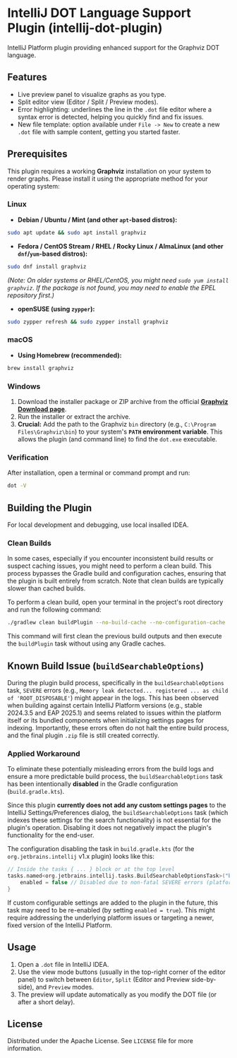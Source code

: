 # IntelliJ DOT Language Support Plugin (intellij-dot-plugin)

IntelliJ Platform plugin providing enhanced support for the Graphviz DOT language.

## Features

* Live preview panel to visualize graphs as you type.
* Split editor view (Editor / Split / Preview modes).
* Error highlighting: underlines the line in the `.dot` file editor where a syntax error is detected, helping you quickly find and fix issues.
* New file template: option available under `File -> New` to create a new `.dot` file with sample content, getting you started faster.
## Prerequisites

This plugin requires a working **Graphviz** installation on your system to render graphs. Please install it using the appropriate method for your operating system:

### Linux

* **Debian / Ubuntu / Mint (and other `apt`-based distros):**
```bash
sudo apt update && sudo apt install graphviz
```

* **Fedora / CentOS Stream / RHEL / Rocky Linux / AlmaLinux (and other `dnf`/`yum`-based distros):**
```bash
sudo dnf install graphviz
```
*(Note: On older systems or RHEL/CentOS, you might need `sudo yum install graphviz`. If the package is not found, you may need to enable the EPEL repository first.)*

* **openSUSE (using `zypper`):**
```bash
sudo zypper refresh && sudo zypper install graphviz
```

### macOS

* **Using Homebrew (recommended):**
```bash
brew install graphviz
```

### Windows

1.  Download the installer package or ZIP archive from the official **[Graphviz Download page](https://graphviz.org/download/)**.
2.  Run the installer or extract the archive.
3.  **Crucial:** Add the path to the Graphviz `bin` directory (e.g., `C:\Program Files\Graphviz\bin`) to your system's **`PATH` environment variable**. This allows the plugin (and command line) to find the `dot.exe` executable.

### Verification

After installation, open a terminal or command prompt and run:
```bash
dot -V
```

## Building the Plugin

For local development and debugging, use local insalled IDEA.

### Clean Builds

In some cases, especially if you encounter inconsistent build results or suspect caching issues, you might need to perform a clean build. This process bypasses the Gradle build and configuration caches, ensuring that the plugin is built entirely from scratch. Note that clean builds are typically slower than cached builds.

To perform a clean build, open your terminal in the project's root directory and run the following command:

```bash
./gradlew clean buildPlugin --no-build-cache --no-configuration-cache
```

This command will first clean the previous build outputs and then execute the `buildPlugin` task without using any Gradle caches.

## Known Build Issue (`buildSearchableOptions`)

During the plugin build process, specifically in the `buildSearchableOptions` task, `SEVERE` errors (e.g., `Memory leak detected... registered ... as child of 'ROOT_DISPOSABLE'`) might appear in the logs. This has been observed when building against certain IntelliJ Platform versions (e.g., stable 2024.3.5 and EAP 2025.1) and seems related to issues within the platform itself or its bundled components when initializing settings pages for indexing. Importantly, these errors often do not halt the entire build process, and the final plugin `.zip` file is still created correctly.

### Applied Workaround

To eliminate these potentially misleading errors from the build logs and ensure a more predictable build process, the `buildSearchableOptions` task has been intentionally **disabled** in the Gradle configuration (`build.gradle.kts`).

Since this plugin **currently does not add any custom settings pages** to the IntelliJ Settings/Preferences dialog, the `buildSearchableOptions` task (which indexes these settings for the search functionality) is not essential for the plugin's operation. Disabling it does not negatively impact the plugin's functionality for the end-user.

The configuration disabling the task in `build.gradle.kts` (for the `org.jetbrains.intellij` v1.x plugin) looks like this:

```kotlin
// Inside the tasks { ... } block or at the top level
tasks.named<org.jetbrains.intellij.tasks.BuildSearchableOptionsTask>("buildSearchableOptions") {
    enabled = false // Disabled due to non-fatal SEVERE errors (platform issue) logged by this task during build.
}
```

If custom configurable settings are added to the plugin in the future, this task may need to be re-enabled (by setting `enabled = true`). This might require addressing the underlying platform issues or targeting a newer, fixed version of the IntelliJ Platform.


## Usage

1.  Open a `.dot` file in IntelliJ IDEA.
2.  Use the view mode buttons (usually in the top-right corner of the editor panel) to switch between `Editor`, `Split` (Editor and Preview side-by-side), and `Preview` modes.
3.  The preview will update automatically as you modify the DOT file (or after a short delay).

## License

Distributed under the Apache License. See `LICENSE` file for more information.
